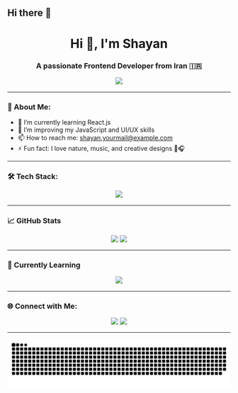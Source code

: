 ## Hi there 👋
<h1 align="center">Hi 👋, I'm Shayan</h1>
<h3 align="center">A passionate Frontend Developer from Iran 🇮🇷</h3>

<p align="center">
  <img src="https://readme-typing-svg.herokuapp.com/?lines=Frontend%20Developer;Web%20Designer;Tailwind%20Enthusiast;Always%20Learning%20New%20Things&center=true&width=380&height=45">
</p>

---

### 🧠 About Me:

- 🔭 I’m currently learning React.js
- 🌱 I’m improving my JavaScript and UI/UX skills
- 📫 How to reach me: shayan.yourmail@example.com
- ⚡ Fun fact: I love nature, music, and creative designs 🌿🎧

---

### 🛠️ Tech Stack:

<p align="center">
  <img src="https://skillicons.dev/icons?i=html,css,js,tailwind,bootstrap,git,github,vscode" />
</p>

---

### 📈 GitHub Stats

<p align="center">
  <img src="https://github-readme-stats.vercel.app/api?username=Shayan1384gh&show_icons=true&theme=radical&hide_border=true" />
  <img src="https://github-readme-streak-stats.herokuapp.com/?user=Shayan1384gh&theme=radical&hide_border=true" />
</p>

---

### 🎯 Currently Learning

<p align="center">
  <img src="https://skillicons.dev/icons?i=react,figma" />
</p>

---

### 🌐 Connect with Me:

<p align="center">
  <a href="mailto:shayan.yourmail@example.com"><img src="https://img.shields.io/badge/email-D14836?style=for-the-badge&logo=gmail&logoColor=white"/></a>
  <a href="https://instagram.com/shayan.frontend" target="_blank"><img src="https://img.shields.io/badge/Instagram-%23E4405F?style=for-the-badge&logo=instagram&logoColor=white"/></a>
</p>

---

<p align="center">
  <img src="https://raw.githubusercontent.com/platane/snk/output/github-contribution-grid-snake.svg" alt="snake animation" />
</p>
